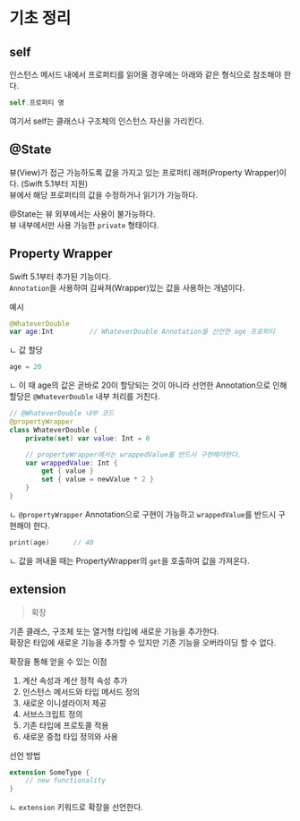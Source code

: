 # 기초 정리

## self

인스턴스 메서드 내에서 프로퍼티를 읽어올 경우에는 아래와 같은 형식으로 참조해야 한다.

```swift
self.프로퍼티 명
```

여기서 self는 클래스나 구조체의 인스턴스 자신을 가리킨다.  

## @State

뷰(View)가 접근 가능하도록 값을 가지고 있는 프로퍼티 래퍼(Property Wrapper)이다. (Swift 5.1부터 지원)  
뷰에서 해당 프로퍼티의 값을 수정하거나 읽기가 가능하다.  

@State는 뷰 외부에서는 사용이 불가능하다.  
뷰 내부에서만 사용 가능한 `private` 형태이다.  

## Property Wrapper 

Swift 5.1부터 추가된 기능이다.  
`Annotation`을 사용하여 감싸져(Wrapper)있는 값을 사용하는 개념이다.

예시

```swift
@WhateverDouble
var age:Int         // WhateverDouble Annotation을 선언한 age 프로퍼티
```

ㄴ 값 할당

```swift
age = 20
```

ㄴ 이 때 age의 값은 곧바로 20이 할당되는 것이 아니라 선언한 Annotation으로 인해 할당은 `@WhateverDouble` 내부 처리를 거친다.

```swift
// @WhateverDouble 내부 코드
@propertyWrapper
class WhateverDouble {
    private(set) var value: Int = 0

    // propertyWrapper에서는 wrappedValue를 반드시 구현해야한다.
    var wrappedValue: Int {
        get { value }
        set { value = newValue * 2 }
    }
}
```

ㄴ `@propertyWrapper` Annotation으로 구현이 가능하고 `wrappedValue`를 반드시 구현해야 한다.  

```swift
print(age)      // 40
```

ㄴ 값을 꺼내올 때는 PropertyWrapper의 `get`을 호출하여 값을 가져온다.


## extension

> 확장

기존 클래스, 구조체 또는 열거형 타입에 새로운 기능을 추가한다.  
확장은 타입에 새로운 기능을 추가할 수 있지만 기존 기능을 오버라이딩 할 수 없다.

확장을 통해 얻을 수 있는 이점
1. 계산 속성과 계산 정적 속성 추가
2. 인스턴스 메서드와 타입 메서드 정의
3. 새로운 이니셜라이저 제공
4. 서브스크립트 정의
5. 기존 타입에 프로토콜 적용
6. 새로운 중첩 타입 정의와 사용

선언 방법 

```swift
extension SomeType {
    // new functionality
}
```

ㄴ `extension` 키워드로 확장을 선언한다.

